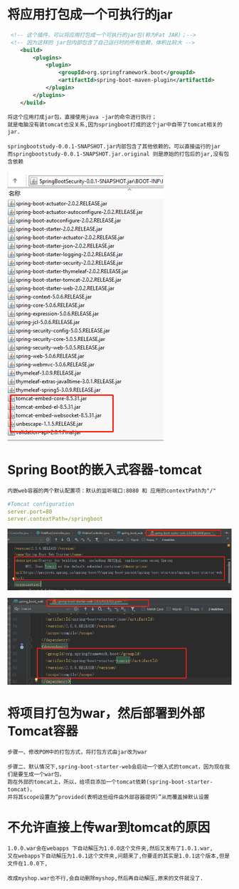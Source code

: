 # 将应用打包成一个可执行的jar

```xml
 <!-- 这个插件，可以将应用打包成一个可执行的jar包(称为Fat JAR)；-->
 <!-- 因为这样的 jar包内部包含了自己运行时的所有依赖，体积比较大 -->
    <build>
        <plugins>
            <plugin>
                <groupId>org.springframework.boot</groupId>
                <artifactId>spring-boot-maven-plugin</artifactId>
            </plugin>
        </plugins>
    </build>
```

    将这个应用打成jar包，直接使用java -jar的命令进行执行；
    就是电脑没有装tomcat也没关系,因为springboot打成的这个jar中自带了tomcat相关的jar.

    springbootstudy-0.0.1-SNAPSHOT.jar内部包含了其他依赖的，可以直接运行的jar
    而springbootstudy-0.0.1-SNAPSHOT.jar.original 则是原始的打包后的jar,没有包含依赖

![](../pics/springboot编译的可执行jar中自带了tomcat环境.png)

# Spring Boot的嵌入式容器-tomcat

    内嵌web容器的两个默认配置项：默认的监听端口:8080 和 应用的contextPath为"/"

```yaml
#Tomcat configuration
server.port=80
server.contextPath=/springboot
```

![](../pics/默认使用tomcat容器.png)

![](../pics/自动包含tomcat依赖.png)

# 将项目打包为war，然后部署到外部Tomcat容器

    步骤一、修改POM中的打包方式，将打包方式由jar改为war
    
    步骤二、默认情况下,spring-boot-starter-web会启动一个嵌入式的tomcat，因为现在我们是要生成一个war包，
    跑在外部的tomcat上，所以，给项目添加一个tomcat依赖(spring-boot-starter-tomcat)，
    并将其scope设置为“provided(表明这些组件由外部容器提供）”从而覆盖掉默认设置

# 不允许直接上传war到tomcat的原因

    1.0.0.war会在webapps 下自动解压为1.0.0这个文件夹,然后又发布了1.0.1.war,
    又在webapps下自动解压为1.0.1这个文件夹,问题来了,你要走的其实是1.0.1这个版本,但是文件在1.0.0下,

    改成myshop.war也不行,会自动删除myshop,然后再自动解压,原来的文件就没了.